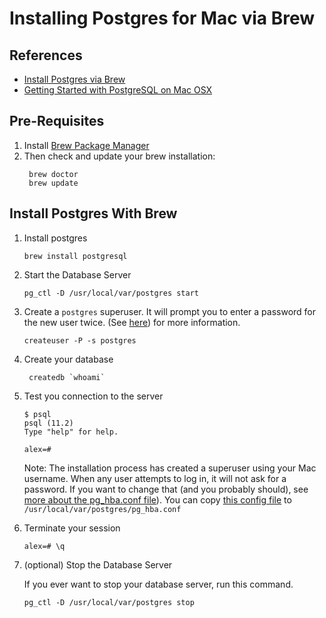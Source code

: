# Installing Postgres for Mac via Brew

## References

- [Install Postgres via Brew](https://gist.github.com/ibraheem4/ce5ccd3e4d7a65589ce84f2a3b7c23a3)
- [Getting Started with PostgreSQL on Mac OSX
](https://www.codementor.io/engineerapart/getting-started-with-postgresql-on-mac-osx-are8jcopb)

## Pre-Requisites

1. Install [Brew Package Manager](http://brew.sh)
1. Then check and update your brew installation:
   ```
    brew doctor
    brew update
   ```

## Install Postgres With Brew

1. Install postgres
   ```
   brew install postgresql
   ``` 

1. Start the Database Server
   ```
   pg_ctl -D /usr/local/var/postgres start
   ```

1. Create a ``postgres`` superuser. It will prompt you to enter a password for the new user twice. (See [here](https://www.postgresql.org/docs/devel/app-createuser.html)) for more information.

   ```
   createuser -P -s postgres
   ```   
   
1. Create your database

   ```
    createdb `whoami`
   ```

1. Test you connection to the server
    ```
    $ psql
    psql (11.2)
    Type "help" for help.
    
    alex=# 
    ```
    Note: The installation process has created a superuser using your Mac username. When any user attempts to log in, it will not ask for a password. If you want to change that (and you probably should), see [more about the pg_hba.conf file](https://www.postgresql.org/docs/9.1/auth-pg-hba-conf.html)). You can copy [this config file](pg_hba.conf) to ``/usr/local/var/postgres/pg_hba.conf ``
    
1. Terminate your session
    ```
    alex=# \q 
    ```

1. (optional) Stop the Database Server

    If you ever want to stop your database server, run this command.

   ```
   pg_ctl -D /usr/local/var/postgres stop
   ```

